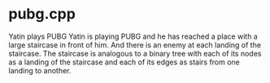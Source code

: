 # pubg.cpp
Yatin plays PUBG Yatin is playing PUBG and he has reached a place with a large staircase in front of him. And there is an enemy at each landing of the staircase.  The staircase is analogous to a binary tree with each of its nodes as a landing of the staircase and each of its edges as stairs from one landing to another. 
